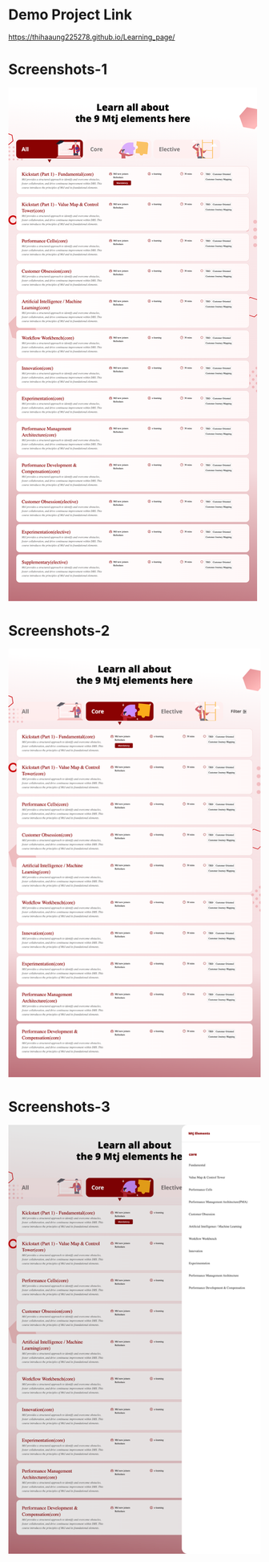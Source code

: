 # Demo Project Link
https://thihaaung225278.github.io/Learning_page/

# Screenshots-1
![screenshot1](https://github.com/thihaaung225278/Learning_page/blob/main/screencapture-thihaaung225278-github-io-Learning-page-2024-09-15-16_47_18.png)

# Screenshots-2
![screenshot2](https://github.com/thihaaung225278/Learning_page/blob/main/screencapture-thihaaung225278-github-io-Learning-page-2024-09-15-16_48_12.png)

# Screenshots-3
![screenshot3](https://github.com/thihaaung225278/Learning_page/blob/main/screencapture-thihaaung225278-github-io-Learning-page-2024-09-15-16_47_46.png)




